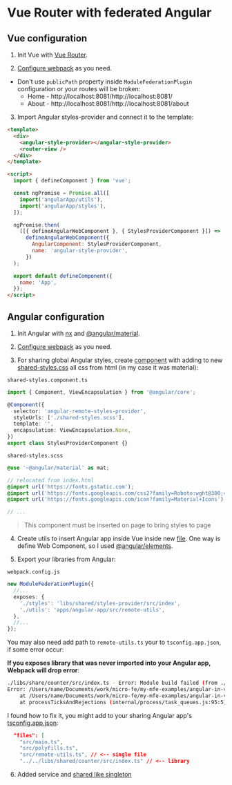 # Vue Router with federated Angular

## Vue configuration

1. Init Vue with [Vue Router](https://router.vuejs.org/ru/).

2. [Configure webpack](../angular-react-vue/README.md) as you need.

- Don't use `publicPath` property inside `ModuleFederationPlugin` configuration or your routes will be broken:
  - Home - http://localhost:8081/http://localhost:8081/
  - About - http://localhost:8081/http://localhost:8081/about

3. Import Angular styles-provider and connect it to the template:

```html
<template>
  <div>
    <angular-style-provider></angular-style-provider>
    <router-view />
  </div>
</template>

<script>
  import { defineComponent } from 'vue';

  const ngPromise = Promise.all([
    import('angularApp/utils'),
    import('angularApp/styles'),
  ]);

  ngPromise.then(
    ([{ defineAngularWebComponent }, { StylesProviderComponent }]) =>
      defineAngularWebComponent({
        AngularComponent: StylesProviderComponent,
        name: 'angular-style-provider',
      })
  );

  export default defineComponent({
    name: 'App',
  });
</script>
```

## Angular configuration

1. Init Angular with [nx](https://nx.dev/) and [@angular/material](https://material.angular.io/).

2. [Configure webpack](../angular-react-vue/README.md) as you need.

3. For sharing global Angular styles, create [component](./angular-remote/libs/shared/styles-provider/src/lib/shared-styles.component.ts) with adding to new [shared-styles.css](./angular-remote/libs/shared/styles-provider/src/lib/shared-styles.scss) all css from html (in my case it was material):

`shared-styles.component.ts`

```ts
import { Component, ViewEncapsulation } from '@angular/core';

@Component({
  selector: 'angular-remote-styles-provider',
  styleUrls: ['./shared-styles.scss'],
  template: '',
  encapsulation: ViewEncapsulation.None,
})
export class StylesProviderComponent {}
```

`shared-styles.scss`

```scss
@use '~@angular/material' as mat;

// relocated from index.html
@import url('https://fonts.gstatic.com');
@import url('https://fonts.googleapis.com/css2?family=Roboto:wght@300;400;500&display=swap');
@import url('https://fonts.googleapis.com/icon?family=Material+Icons');

// ...
```

> This component must be inserted on page to bring styles to page

4. Create utils to insert Angular app inside Vue inside new [file](./angular-remote/libs/shared/remote-utils/src/lib/index.ts). One way is define Web Component, so I used [@angular/elements](https://angular.io/guide/elements).

5. Export your libraries from Angular:

`webpack.config.js`

```ts
new ModuleFederationPlugin({
  //...
  exposes: {
    './styles': 'libs/shared/styles-provider/src/index',
    './utils': 'apps/angular-app/src/remote-utils',
  },
  //...
});
```

You may also need add path to `remote-utils.ts` your to `tsconfig.app.json`, if some error occur:

**If you exposes library that was never imported into your Angular app, Webpack will drop error**:

```bash
./libs/share/counter/src/index.ts - Error: Module build failed (from ./node_modules/@ngtools/webpack/src/ivy/index.js):
Error: /Users/name/Documents/work/micro-fe/my-mfe-examples/angular-in-vue-router/angular-remote/libs/share/counter/src/index.ts is missing from the TypeScript compilation. Please make sure it is in your tsconfig via the 'files' or 'include' property.
    at /Users/name/Documents/work/micro-fe/my-mfe-examples/angular-in-vue-router/angular-remote/node_modules/@ngtools/webpack/src/ivy/loader.js:59:26
    at processTicksAndRejections (internal/process/task_queues.js:95:5)
```

I found how to fix it, you might add to your sharing Angular app's [tsconfig.app.json](./angular-remote/apps/angular-app/tsconfig.app.json):

```json
  "files": [
    "src/main.ts",
    "src/polyfills.ts",
    "src/remote-utils.ts", // <-- single file
    "../../libs/shared/counter/src/index.ts" // <-- library
```

6. Added service and [shared like singleton](https://stackoverflow.com/a/64577080)
